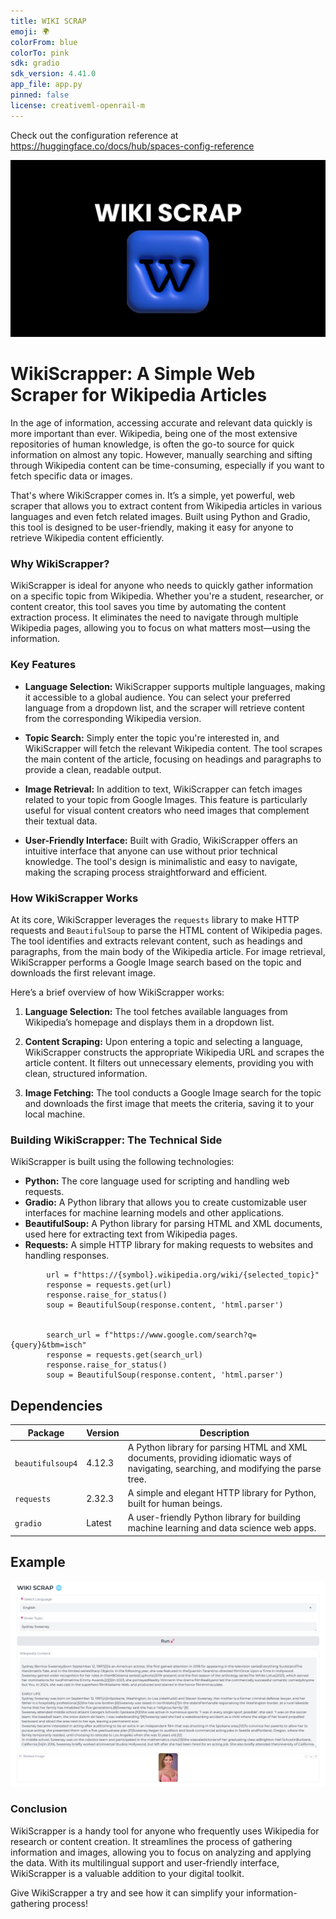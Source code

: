 ```yaml
---
title: WIKI SCRAP
emoji: 🌍
colorFrom: blue
colorTo: pink
sdk: gradio
sdk_version: 4.41.0
app_file: app.py
pinned: false
license: creativeml-openrail-m
---
```


Check out the configuration reference at https://huggingface.co/docs/hub/spaces-config-reference

![alt text](assets/dl.png)
# WikiScrapper: A Simple Web Scraper for Wikipedia Articles

In the age of information, accessing accurate and relevant data quickly is more important than ever. Wikipedia, being one of the most extensive repositories of human knowledge, is often the go-to source for quick information on almost any topic. However, manually searching and sifting through Wikipedia content can be time-consuming, especially if you want to fetch specific data or images. 

That's where WikiScrapper comes in. It’s a simple, yet powerful, web scraper that allows you to extract content from Wikipedia articles in various languages and even fetch related images. Built using Python and Gradio, this tool is designed to be user-friendly, making it easy for anyone to retrieve Wikipedia content efficiently.

### Why WikiScrapper?

WikiScrapper is ideal for anyone who needs to quickly gather information on a specific topic from Wikipedia. Whether you're a student, researcher, or content creator, this tool saves you time by automating the content extraction process. It eliminates the need to navigate through multiple Wikipedia pages, allowing you to focus on what matters most—using the information.

### Key Features

- **Language Selection:** WikiScrapper supports multiple languages, making it accessible to a global audience. You can select your preferred language from a dropdown list, and the scraper will retrieve content from the corresponding Wikipedia version.

- **Topic Search:** Simply enter the topic you're interested in, and WikiScrapper will fetch the relevant Wikipedia content. The tool scrapes the main content of the article, focusing on headings and paragraphs to provide a clean, readable output.

- **Image Retrieval:** In addition to text, WikiScrapper can fetch images related to your topic from Google Images. This feature is particularly useful for visual content creators who need images that complement their textual data.

- **User-Friendly Interface:** Built with Gradio, WikiScrapper offers an intuitive interface that anyone can use without prior technical knowledge. The tool's design is minimalistic and easy to navigate, making the scraping process straightforward and efficient.

### How WikiScrapper Works

At its core, WikiScrapper leverages the `requests` library to make HTTP requests and `BeautifulSoup` to parse the HTML content of Wikipedia pages. The tool identifies and extracts relevant content, such as headings and paragraphs, from the main body of the Wikipedia article. For image retrieval, WikiScrapper performs a Google Image search based on the topic and downloads the first relevant image.

Here’s a brief overview of how WikiScrapper works:

1. **Language Selection:** The tool fetches available languages from Wikipedia’s homepage and displays them in a dropdown list.

2. **Content Scraping:** Upon entering a topic and selecting a language, WikiScrapper constructs the appropriate Wikipedia URL and scrapes the article content. It filters out unnecessary elements, providing you with clean, structured information.

3. **Image Fetching:** The tool conducts a Google Image search for the topic and downloads the first image that meets the criteria, saving it to your local machine.

### Building WikiScrapper: The Technical Side

WikiScrapper is built using the following technologies:

- **Python:** The core language used for scripting and handling web requests.
- **Gradio:** A Python library that allows you to create customizable user interfaces for machine learning models and other applications.
- **BeautifulSoup:** A Python library for parsing HTML and XML documents, used here for extracting text from Wikipedia pages.
- **Requests:** A simple HTTP library for making requests to websites and handling responses.

```
        url = f"https://{symbol}.wikipedia.org/wiki/{selected_topic}"
        response = requests.get(url)
        response.raise_for_status()
        soup = BeautifulSoup(response.content, 'html.parser')

 
        search_url = f"https://www.google.com/search?q={query}&tbm=isch"
        response = requests.get(search_url)
        response.raise_for_status()
        soup = BeautifulSoup(response.content, 'html.parser')

```

## Dependencies

| Package        | Version  | Description                                                                 |
|----------------|----------|-----------------------------------------------------------------------------|
| `beautifulsoup4` | 4.12.3   | A Python library for parsing HTML and XML documents, providing idiomatic ways of navigating, searching, and modifying the parse tree. |
| `requests`     | 2.32.3   | A simple and elegant HTTP library for Python, built for human beings.        |
| `gradio`       | Latest   | A user-friendly Python library for building machine learning and data science web apps.  |

## Example 

![alt text](assets/image47.png)

### Conclusion

WikiScrapper is a handy tool for anyone who frequently uses Wikipedia for research or content creation. It streamlines the process of gathering information and images, allowing you to focus on analyzing and applying the data. With its multilingual support and user-friendly interface, WikiScrapper is a valuable addition to your digital toolkit.

Give WikiScrapper a try and see how it can simplify your information-gathering process!
